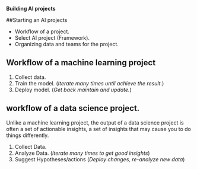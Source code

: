 **Building AI projects**  

##Starting an AI projects  
* Workflow of a project.  
* Select AI project (Framework).  
* Organizing data and teams for the project.  

## Workflow of a machine learning project  

1. Collect data.  
1. Train the model. (_Iterate many times until achieve the result._)
1. Deploy model. (_Get back maintain and update._)

## workflow of a data science project.
Unlike a machine learning project, the output of a data science project is often a set of actionable insights, a set of insights that may cause you to do things differently.  

1. Collect Data.  
1. Analyze Data. (_Iterate many times to get good insights_)
1. Suggest Hypotheses/actions (_Deploy changes, re-analyze new data_)